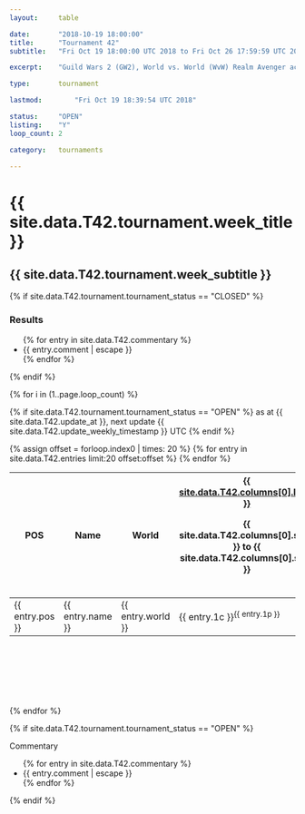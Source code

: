 ```yaml
---
layout:     table

date: 		"2018-10-19 18:00:00"
title: 		"Tournament 42"
subtitle: 	"Fri Oct 19 18:00:00 UTC 2018 to Fri Oct 26 17:59:59 UTC 2018"

excerpt:    "Guild Wars 2 (GW2), World vs. World (WvW) Realm Avenger achivement Tournament. \"Every Kill Counts\""

type:       tournament

lastmod: 		"Fri Oct 19 18:39:54 UTC 2018"

status:     "OPEN"
listing:    "Y"
loop_count: 2

category:   tournaments

---
```

<div class="table_header">
  <h1>{{ site.data.T42.tournament.week_title }}</h1>
  <h2>{{ site.data.T42.tournament.week_subtitle }}</h2>
</div>

{% if site.data.T42.tournament.tournament_status == "CLOSED" %} 
<div class="commentary">
  <h3>Results</h3>
  <ul>
    {% for entry in site.data.T42.commentary %}
    <li class="commentary_list">{{ entry.comment | escape }}</li>
    {% endfor %}
  </ul>
</div>
{% endif %}


{% for i in (1..page.loop_count) %}

{% if site.data.T42.tournament.tournament_status == "OPEN" %} 
<span class="table_nextupdate">as at {{ site.data.T42.update_at }}, next update {{ site.data.T42.update_weekly_timestamp }} UTC</span> 
{% endif %}

<table class="week_table">
  <colgroup>
    <col style="width:18px">
    <col style="width:55px">
    <col style="width:55px">
    <col style="width:14px">
    <col style="width:14px">
    <col style="width:14px">
    <col style="width:14px">
    <col style="width:14px">
    <col style="width:14px">
    <col style="width:14px">
    <col style="width:18px">
  </colgroup>
  <thead>
    <tr>
      <th>POS</th>
      <th class="AlignLeft">Name</th>
      <th class="AlignLeft">World</th>
      <th><div class="label"><a href="{{ site.data.T42.columns[0].url }}">{{ site.data.T42.columns[0].label }}</a><p class="onhover">{{ site.data.T42.columns[0].start }} to {{ site.data.T42.columns[0].stop }}</p></div>​</th>
      <th><div class="label"><a href="{{ site.data.T42.columns[1].url }}">{{ site.data.T42.columns[1].label }}</a><p class="onhover">{{ site.data.T42.columns[1].start }} to {{ site.data.T42.columns[1].stop }}</p></div>​</th>
      <th><div class="label"><a href="{{ site.data.T42.columns[2].url }}">{{ site.data.T42.columns[2].label }}</a><p class="onhover">{{ site.data.T42.columns[2].start }} to {{ site.data.T42.columns[2].stop }}</p></div>​</th>
      <th><div class="label"><a href="{{ site.data.T42.columns[3].url }}">{{ site.data.T42.columns[3].label }}</a><p class="onhover">{{ site.data.T42.columns[3].start }} to {{ site.data.T42.columns[3].stop }}</p></div>​</th>
      <th><div class="label"><a href="{{ site.data.T42.columns[4].url }}">{{ site.data.T42.columns[4].label }}</a><p class="onhover">{{ site.data.T42.columns[4].start }} to {{ site.data.T42.columns[4].stop }}</p></div>​</th>
      <th><div class="label"><a href="{{ site.data.T42.columns[5].url }}">{{ site.data.T42.columns[5].label }}</a><p class="onhover">{{ site.data.T42.columns[5].start }} to {{ site.data.T42.columns[5].stop }}</p></div>​</th>
      <th><div class="label"><a href="{{ site.data.T42.columns[6].url }}">{{ site.data.T42.columns[6].label }}</a><p class="onhover">{{ site.data.T42.columns[6].start }} to {{ site.data.T42.columns[6].stop }}</p></div>​</th>
      <th>Total</th>
    </tr>
  </thead>
  {% assign offset = forloop.index0 | times: 20 %}
  <tbody>
    {% for entry in site.data.T42.entries limit:20 offset:offset %}
      <tr>
        <td class="pl{{ entry.pos }}">{{ entry.pos }}</td>
        <td class="AlignLeft">{{ entry.name }}</td>
        <td class="AlignLeft">{{ entry.world }}</td>
        <td class="pl{{ entry.1p }}">{{ entry.1c }}<sup>{{ entry.1p }}</sup></td>
        <td class="pl{{ entry.2p }}">{{ entry.2c }}<sup>{{ entry.2p }}</sup></td>
        <td class="pl{{ entry.3p }}">{{ entry.3c }}<sup>{{ entry.3p }}</sup></td>
        <td class="pl{{ entry.4p }}">{{ entry.4c }}<sup>{{ entry.4p }}</sup></td>
        <td class="pl{{ entry.5p }}">{{ entry.5c }}<sup>{{ entry.5p }}</sup></td>
        <td class="pl{{ entry.6p }}">{{ entry.6c }}<sup>{{ entry.6p }}</sup></td>
        <td class="pl{{ entry.7p }}">{{ entry.7c }}<sup>{{ entry.7p }}</sup></td>
        <td>{{ entry.total }}</td>
      </tr>
    {% endfor %}  
  </tbody>
</table>
<div class="leaderboard">
  <script async src="//pagead2.googlesyndication.com/pagead/js/adsbygoogle.js"></script>
  <!-- 728x90 -->
  <ins class="adsbygoogle"
       style="display:inline-block;width:728px;height:90px"
       data-ad-client="ca-pub-3274917281288240"
       data-ad-slot="3870538733"></ins>
  <script>
  (adsbygoogle = window.adsbygoogle || []).push({});
  </script>  
</div>
<br />
{% endfor %}

{% if site.data.T42.tournament.tournament_status == "OPEN" %} 
<div class="commentary">
  <span class="commentary_title">Commentary</span>
  <ul>
    {% for entry in site.data.T42.commentary %}
    <li class="commentary_list">{{ entry.comment | escape }}</li>
    {% endfor %}
  </ul>
</div>
{% endif %}




